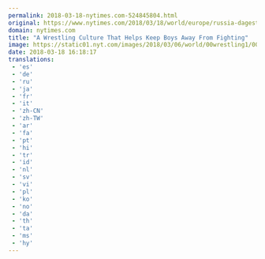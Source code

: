 ```yaml
---
permalink: 2018-03-18-nytimes.com-524845804.html
original: https://www.nytimes.com/2018/03/18/world/europe/russia-dagestan-wrestling.html?partner=rss&amp;emc=rss
domain: nytimes.com
title: "A Wrestling Culture That Helps Keep Boys Away From Fighting"
image: https://static01.nyt.com/images/2018/03/06/world/00wrestling1/00wrestling1-mediumThreeByTwo440.jpg
date: 2018-03-18 16:18:17
translations: 
 - 'es'
 - 'de'
 - 'ru'
 - 'ja'
 - 'fr'
 - 'it'
 - 'zh-CN'
 - 'zh-TW'
 - 'ar'
 - 'fa'
 - 'pt'
 - 'hi'
 - 'tr'
 - 'id'
 - 'nl'
 - 'sv'
 - 'vi'
 - 'pl'
 - 'ko'
 - 'no'
 - 'da'
 - 'th'
 - 'ta'
 - 'ms'
 - 'hy'
---
```


